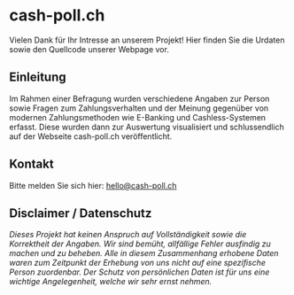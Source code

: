 # cash-poll.ch

Vielen Dank für Ihr Intresse an unserem Projekt! Hier finden Sie die Urdaten sowie den Quellcode unserer Webpage vor. 

## Einleitung
Im Rahmen einer Befragung wurden verschiedene Angaben zur Person sowie Fragen zum Zahlungsverhalten und der Meinung gegenüber von modernen Zahlungsmethoden wie E-Banking und Cashless-Systemen erfasst. Diese wurden dann zur Auswertung visualisiert und schlussendlich auf der Webseite cash-poll.ch veröffentlicht. 

## Kontakt
Bitte melden Sie sich hier: hello@cash-poll.ch

## Disclaimer / Datenschutz
*Dieses Projekt hat keinen Anspruch auf Vollständigkeit sowie die Korrektheit der Angaben. Wir sind bemüht, allfällige Fehler ausfindig zu machen und zu beheben. 
Alle in diesem Zusammenhang erhobene Daten waren zum Zeitpunkt der Erhebung von uns nicht auf eine spezifische Person zuordenbar. Der Schutz von persönlichen Daten ist für uns eine wichtige Angelegenheit, welche wir sehr ernst nehmen.*  

